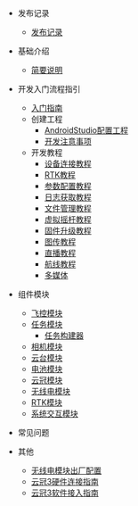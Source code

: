- 发布记录
	- [发布记录](note/发布记录.md)

- 基础介绍
	- [简要说明](base/SDK简要说明.md)

- 开发入门流程指引
	- [入门指南](guide/DevelopmentGuide.md)
	- 创建工程
		- [AndroidStudio配置工程](guide/AndroidStudioGuide.md)
		- [开发注意事项](guide/MattersNeedAttention.md)
	- 开发教程
		- [设备连接教程](guide/module/DevicesConnect.md)
		- [RTK教程](guide/module/RTK.md)
		- [参数配置教程](guide/module/ParamConfig.md)
		- [日志获取教程](guide/module/LogcatConfig.md)
		- [文件管理教程](guide/module/FileManager.md)
		- [虚拟摇杆教程](guide/module/VirtualStick.md)
		- [固件升级教程]()
		- [图传教程]()
		- [直播教程]()
		- [航线教程](guide/module/MissionGuide.md)
		- [多媒体]()

- 组件模块
	- [飞控模块](component/fc/all.md)
	- [任务模块](component/mission/all.md)
	  - [任务构建器](component/mission/MissionBuilder.md)
	- [相机模块](component/camera/all.md)
	- [云台模块](component/gimbal/all.md)
	- [电池模块](component/battery/all.md)
	- [云冠模块](component/crest/all.md)
	- [无线电模块](component/airlink/all.md)
	- [RTK模块](component/rtk/all.md)
	- [系统交互模块](component/system/all.md)

- 常见问题
- 其他
	- [无线电模块出厂配置](other/WirelessConfigureGuide.md)
	- [云冠3硬件连接指南](other/云冠硬件连接指南.md)
	- [云冠3软件接入指南](other/云冠软件接入指南.md)
